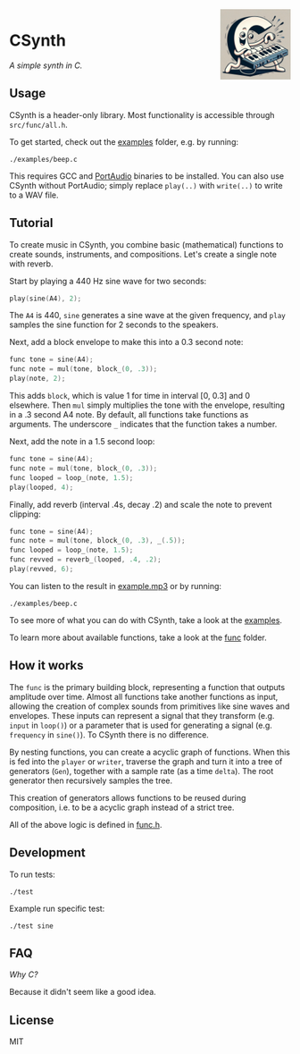 <img src="logo.jpg" width="25%" height="25%" align="right" alt="CSynth logo">

# CSynth

_A simple synth in C._

## Usage

CSynth is a header-only library. Most functionality is accessible through
`src/func/all.h`.

To get started, check out the [examples](examples) folder, e.g. by running:

    ./examples/beep.c

This requires GCC and [PortAudio](https://www.portaudio.com/) binaries to be
installed. You can also use CSynth without PortAudio; simply replace `play(..)`
with `write(..)` to write to a WAV file.

## Tutorial

To create music in CSynth, you combine basic (mathematical) functions to create
sounds, instruments, and compositions. Let's create a single note with reverb.

Start by playing a 440 Hz sine wave for two seconds:

```c
play(sine(A4), 2);
```

The `A4` is 440, `sine` generates a sine wave at the given frequency, and `play`
samples the sine function for 2 seconds to the speakers.

Next, add a block envelope to make this into a 0.3 second note:

```c
func tone = sine(A4);
func note = mul(tone, block_(0, .3));
play(note, 2);
```

This adds `block`, which is value 1 for time in interval [0, 0.3] and 0
elsewhere. Then `mul` simply multiplies the tone with the envelope, resulting in
a .3 second A4 note. By default, all functions take functions as arguments. The
underscore `_` indicates that the function takes a number.

Next, add the note in a 1.5 second loop:

```c
func tone = sine(A4);
func note = mul(tone, block_(0, .3));
func looped = loop_(note, 1.5);
play(looped, 4);
```

Finally, add reverb (interval .4s, decay .2) and scale the note to prevent
clipping:

```c
func tone = sine(A4);
func note = mul(tone, block_(0, .3), _(.5));
func looped = loop_(note, 1.5);
func revved = reverb_(looped, .4, .2);
play(revved, 6);
```

You can listen to the result in
[example.mp3](https://github.com/leovandriel/csynth/raw/main/output/example.mp3)
or by running:

    ./examples/beep.c

To see more of what you can do with CSynth, take a look at the
[examples](examples).

To learn more about available functions, take a look at the [func](src/func)
folder.

## How it works

The `func` is the primary building block, representing a function that outputs
amplitude over time. Almost all functions take another functions as input,
allowing the creation of complex sounds from primitives like sine waves and
envelopes. These inputs can represent a signal that they transform (e.g. `input`
in `loop()`) or a parameter that is used for generating a signal (e.g.
`frequency` in `sine()`). To CSynth there is no difference.

By nesting functions, you can create a acyclic graph of functions. When this is
fed into the `player` or `writer`, traverse the graph and turn it into a tree of
generators (`Gen`), together with a sample rate (as a time `delta`). The root
generator then recursively samples the tree.

This creation of generators allows functions to be reused during composition,
i.e. to be a acyclic graph instead of a strict tree.

All of the above logic is defined in [func.h](src/core/func.h).

## Development

To run tests:

    ./test

Example run specific test:

    ./test sine

## FAQ

_Why C?_

Because it didn't seem like a good idea.

## License

MIT
